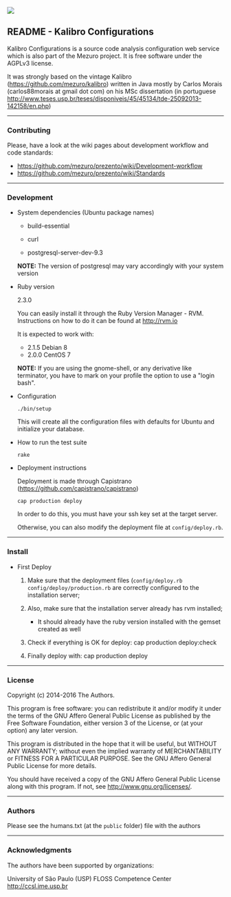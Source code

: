 [<img
src="https://codeclimate.com/github/mezuro/kalibro_configurations/badges/gpa.s
vg" />](https://codeclimate.com/github/mezuro/kalibro_configurations)
## README - Kalibro Configurations

Kalibro Configurations is a source code analysis configuration web service
which is also part of the Mezuro project. It is free software under the AGPLv3
license.

It was strongly based on the vintage Kalibro (https://github.com/mezuro/kalibro)
written in Java mostly by Carlos Morais (carlos88morais at gmail dot com)
on his MSc dissertation (in portuguese http://www.teses.usp.br/teses/disponiveis/45/45134/tde-25092013-142158/en.php)

---

### Contributing

Please, have a look at the wiki pages about development workflow and code
standards:

* https://github.com/mezuro/prezento/wiki/Development-workflow
* https://github.com/mezuro/prezento/wiki/Standards


---

### Development

* System dependencies (Ubuntu package names)

  * build-essential

  * curl

  * postgresql-server-dev-9.3


  **NOTE:** The version of postgresql may vary accordingly with your system
  version

* Ruby version

  2.3.0

  You can easily install it through the Ruby Version Manager - RVM.
  Instructions on how to do it can be found at http://rvm.io

  It is expected to work with:

  * 2.1.5 Debian 8
  * 2.0.0 CentOS 7


  **NOTE:** If you are using the gnome-shell, or any derivative like
  terminator, you have to mark on your profile the option to use a "login
  bash".

* Configuration

      ./bin/setup

  This will create all the configuration files with defaults for Ubuntu and
  initialize your database.

* How to run the test suite

      rake

* Deployment instructions

  Deployment is made through Capistrano
  (https://github.com/capistrano/capistrano)

      cap production deploy

  In order to do this, you must have your ssh key set at the target server.

  Otherwise, you can also modify the deployment file at `config/deploy.rb`.


---

### Install

* First Deploy

  1.  Make sure that the deployment files (`config/deploy.rb`
      `config/deploy/production.rb` are correctly configured to the
      installation server;
  2.  Also, make sure that the installation server already has rvm
      installed;

      * It should already have the ruby version installed with the gemset created as well

  1.  Check if everything is OK for deploy:
          cap production deploy:check

  2.  Finally deploy with:
          cap production deploy



---

### License

Copyright (c) 2014-2016 The Authors.

This program is free software: you can redistribute it and/or modify it under
the terms of the GNU Affero General Public License as published by the Free
Software Foundation, either version 3 of the License, or (at your option) any
later version.

This program is distributed in the hope that it will be useful, but WITHOUT
ANY WARRANTY; without even the implied warranty of MERCHANTABILITY or FITNESS
FOR A PARTICULAR PURPOSE.  See the GNU Affero General Public License for more
details.

You should have received a copy of the GNU Affero General Public License along
with this program.  If not, see <http://www.gnu.org/licenses/>.

---

### Authors

Please see the humans.txt (at the `public` folder) file with the authors

---

### Acknowledgments

The authors have been supported by organizations:

University of São Paulo (USP) FLOSS Competence Center http://ccsl.ime.usp.br
